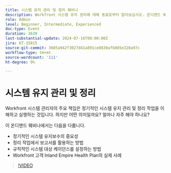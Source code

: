 ```yaml
---
title: 시스템 유지 관리 및 정리 웨비나
description: Workfront 시스템 유지 관리에 대해 동료로부터 알아보십시오. 온디맨드 웨비나에서 Inland Empire Health Plan의 정기 유지, 보고서 활용 및 실제 사례를 확인하십시오.
role: Admin
level: Beginner, Intermediate, Experienced
doc-type: Event
duration: 3639
last-substantial-update: 2024-07-16T00:00:00Z
jira: KT-15815
source-git-commit: 3685a942f3027d41a891ce8830afb085e328a97c
workflow-type: tm+mt
source-wordcount: '111'
ht-degree: 0%

---
```



# 시스템 유지 관리 및 정리

Workfront 시스템 관리자의 주요 책임은 정기적인 시스템 유지 관리 및 정리 작업을 이해하고 실행하는 것입니다. 하지만 어떤 의미일까요? 얼마나 자주 해야 하나요?

이 온디맨드 웨비나에서는 다음을 다룹니다.

* 정기적인 시스템 유지보수의 중요성
* 정리 작업에서 보고서를 활용하는 방법
* 규칙적인 시스템 대상 케이던스를 설정하는 방법
* Workfront 고객 Inland Empire Health Plan의 실제 사례

>[!VIDEO](https://video.tv.adobe.com/v/3431009/?learn=on)
